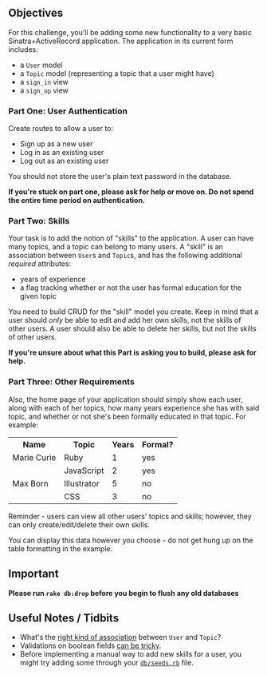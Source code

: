 ## Objectives

For this challenge, you'll be adding some new functionality to a very basic Sinatra+ActiveRecord application. The application in its current form includes:

- a `User` model
- a `Topic` model (representing a topic that a user might have)
- a `sign_in` view
- a `sign_up` view

### Part One: User Authentication

Create routes to allow a user to:

- Sign up as a new user
- Log in as an existing user
- Log out as an existing user

You should not store the user's plain text password in the database.

**If you're stuck on part one, please ask for help or move on. Do not spend the entire time period on authentication.**

### Part Two: Skills

Your task is to add the notion of "skills" to the application. A user can have many topics, and a topic can belong to many users. A "skill" is an association between `User`s and `Topic`s, and has the following additional *required* attributes:

- years of experience
- a flag tracking whether or not the user has formal education for the given topic

You need to build CRUD for the "skill" model you create. Keep in mind that a user should *only* be able to edit and add her own skills, not the skills of other users. A user should also be able to delete her skills, but not the skills of other users.

**If you're unsure about what this Part is asking you to build, please ask for help.**

### Part Three: Other Requirements

Also, the home page of your application should simply show each user, along with each of her topics, how many years experience she has with said topic, and whether or not she's been formally educated in that topic. For example:

<table>
  <tr>
    <th>Name</th><th>Topic</th><th>Years</th><th>Formal?</th>
  </tr>
  <tr class="new-user">
    <td>Marie Curie</td><td>Ruby</td><td>1</td><td>yes</td>
  </tr>
  <tr>
    <td></td><td>JavaScript</td><td>2</td><td>yes</td>
  </tr>
  <tr class="new-user">
    <td>Max Born</td><td>Illustrator</td><td>5</td><td>no</td>
  </tr>
  <tr>
    <td></td><td>CSS</td><td>3</td><td>no</td>
  </tr>
</table>

Reminder - users can view all other users' topics and skills; however, they can only create/edit/delete their own skills.

You can display this data however you choose - do not get hung up on the table formatting in the example. 

## Important
**Please run `rake db:drop` before you begin to flush any old databases**

## Useful Notes / Tidbits

- What's the [right kind of association](http://guides.rubyonrails.org/association_basics.html#the-has_many-through-association) between `User` and `Topic`?
- Validations on boolean fields [can be tricky](http://stackoverflow.com/questions/10506575/rails-database-defaults-and-model-validation-for-boolean-fields).
- Before implementing a manual way to add new skills for a user, you might try adding some through your [`db/seeds.rb`](./db/seeds.rb) file.
